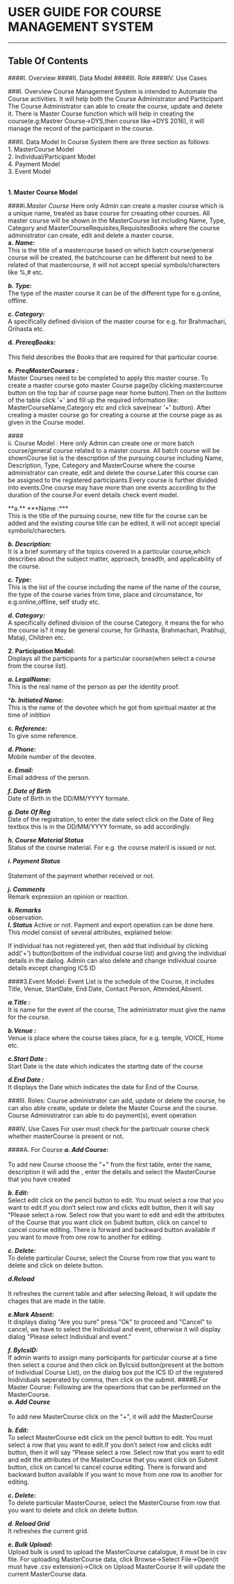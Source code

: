 # USER GUIDE FOR COURSE MANAGEMENT SYSTEM
****
## Table Of  Contents

####I. Overview
####II. Data Model
####III. Role
####IV. Use Cases

###I. Overview
Course Management System is intended to Automate the Course activities. It will help both the Course Administrator and Partitcipant The Course Administrator can able to create the course, update and delete it. There is Master Course function which will help in creating the course(e.g:Mastrer Course->DYS,then course like->DYS 2016), it will manage the record of the participant in the course.

 
###II.	Data Model
In Course System there are three section as follows:
</br>1. MasterCourse Model
</br>2. Individual/Participant Model
</br>4. Payment Model
</br>3. Event Model
 

	
</br>**1. Master Course Model**

####i.*Master Course*
Here only Admin can create a master course which is a unique name, treated as base course for creaating other courses. All master course will be shown in the MasterCourse list including Name, Type, Category and MasterCourseRequisites,RequisitesBooks where the course administrator can create, edit and delete a master course.
</br>**a.** ***Name:***
</br>This is the title of a mastercourse based on which batch course/general
course will be created,  the batchcourse can be different but need to be related of that mastercourse, it will not accept special symbols/charecters like %,# etc.

***b. Type:***
</br>The type of the master course it can be of the different type for e.g.online, offline.

***c. Category:*** </br>A specifically defined division of the master course for e.g. for Brahmachari, Grihasta etc.

**d.** ***PrereqBooks:***</br>
</br>This field describes the Books that are required for that particular course.

**e.** ***PreqMasterCourses :***</br> Master Courses need to be completed to apply this master course.
To create a master course goto master Course page(by clicking mastercourse button on the top bar of course page near home button).Then on the bottom of the table  click '+' and fill up the required information like: MasterCourseName,Category etc and click save(near '+' button). After creating a master course go for creating a course at the course page as as given in the Course model.

####</br>ii.	Course Model :
Here only Admin can create one or more batch course/general course related to a master course. All batch course will be shownCourse list is the description of the pursuing course including Name, Description, Type, Category and MasterCourse where the course administrator can create, edit and delete the course.Later this course can be assigned to the registered participants.Every course is further divided into events.One course may have more than one events according to the duration of the course.For event details check event model.
<P> **a.** ***Name :***
</br>This is the title of the pursuing course, new title for the course can be added and the existing course title can be edited, it will not accept special symbols/charecters.

***b. Description:***
</br>It is a brief summary of the topics covered in a particular course,which describes about the subject matter, approach, breadth, and applicability of the course.

***c. Type:***
</br>This is the list of the course including the name of the name of the course,   the type of the course varies from time, place and circumstance, for e.g.online,offline, self study etc.

***d. Category:***
</br>A specifically defined division of the course Category, it means the for who the course is? it may be general course, for Grihasta, Brahmachari, Prabhuji, Mataji, Children etc.

**2. Participation Model:**
</br>Displays all the participants for a particular course(when select a course from the course list).	 


***a. LegalName:***
	 </br>This is the real name of the person as per the identity proof.

****b. Initiated Name:***
	 </br>This is the name of the devotee which he got from spiritual master at the time of initition

***c. Reference:***
</br>	 To give some reference.

***d. Phone:***
</br>	 Mobile number of the devotee.

***e. Email:***
</br>	 Email address of the person.

***f. Date of Birth***
</br>	 Date of Birth in the DD/MM/YYYY formate.

***g. Date Of Reg***
</br>	 Date of the registration, to enter the date select click on the Date of Reg textbox this is  in the DD/MM/YYYY formate, so add accordingly.

***h. Course Material Status***
</br>	 Status of the course material. For e.g. the course materil is issued or not.

***i. Payment Status***	 
</br>Statement of the payment whether received or not.


***j. Comments***
</br>	 Remark expression an opinion or reaction.

***k. Remarks***
</br>	observation.
</br>***l.	 Status***
Active or not.
 Payment and export operation can be done here. This model consist of several attributes, explained below:

 If individual has not registered yet, then add that individual by clicking add('+') button(bottom of the individual course list) and giving the individual details in the dailog. Admin can also delete and change individual course details except changing ICS ID  

####3.Event Model:
Event List is the schedule of the Course, it includes Title, Venue, StartDate, End Date, Contact Person, Attended,Absent.

***a.Title :***
</br>It is name for the event of the course, The administrator must give the name for the course.

***b.Venue :***
</br>Venue is place where the course takes place, for e.g. temple, VOICE, Home etc.

***c.Start Date :***
</br>Start Date is the date which indicates the starting date of the course

***d.End Date :***
</br>It displays the Date which indicates the date for End of the Course.


###III. Roles:
Course administrator can add, update or delete the course, he can also able create, update or delete the Master Course and the course. Course Administratror can able to do payment(s), event operation

###IV. Use Cases
For user must check for the particualr course check whether masterCourse is present or not.
 
####A.	For Course
***a.	Add Course:***
	</br>	
	To add new Course choose  the "+" from the first table, enter the name, description it will add the , enter the details and select the MasterCourse that you have created
	
***b.	Edit:***
</br>
 Select edit click on the pencil button to edit. You must select a row that you want to edit.If you don’t select row and clicks edit button, then it will say “Please select a row. Select row that you want to edit and edit the attributes of the Course that you want click on Submit button, click on cancel to cancel course editing. There is forward and backward button available if you want to move from one row to another for editing.

***c. Delete:***
	</br>
		To delete particular Course, select the Course from row that you want to delete and click on delete button.

***d.Reload***		
</br>
It refreshes the current table and after selecting Reload, it will update the chages that are made in the table.


 ***e.Mark Absent:***
	</br>It displays dialog "Are you sure" press "Ok" to proceed and "Cancel" to cancel, we have to select the Individual and event, otherwise it will display dialog "Please select Individual and event."

***f. ByIcsID:***
</br>If admin wants to assign many participants for particular course at a time then select a course and then click on ByIcsid button(present at the bottom of Individual Course List), on the dialog box put the ICS ID of the  registered Inidividuals seperated by comma, then click on the submit.
####B.For Master Course:
Following are the opeartions that can be performed on the MasterCourse.
</br>
***a.	Add Course***	</br>	
To add new MasterCourse click on the "+", it will add the MasterCourse
</br>

***b.	Edit:***
	</br>
	 To select MasterCourse edit click on the pencil button to edit. You must select a row that you want to edit.If you don’t select row and clicks edit button, then it will say “Please select a row. Select row that you want to edit and edit the attributes of the MasterCourse that you want click on Submit button, click on cancel to cancel course editing. There is forward and backward button available if you want to move from one row to another for editing.
	
***<P>c. Delete:***
</br>
To delete particular MasterCourse, select the MasterCourse from row that you want to delete and click on delete button.
***<P>	d.	Reload Grid***
</br>
	It refreshes the current grid.
***<P>e. Bulk Upload:***
</BR>Upload bulk is used to upload the MasterCourse catalogue, it must be in csv file.
For uploading MasterCourse data, click Browse->Select File->Open(it must have .csv extension)->Click on Upload MasterCourse It will update the current MasterCourse data.

	